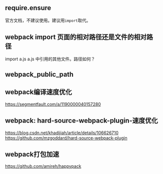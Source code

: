 ##  require.ensure

官方文档，不建议使用。建议用`import`取代。


##  webpack import 页面的相对路径还是文件的相对路径
import a.js
a.js 中引用的其他文件。路径如何？



##  __webpack_public_path__


##  webpack编译速度优化
https://segmentfault.com/a/1190000040157280


##  webpack: hard-source-webpack-plugin-速度优化
https://blog.csdn.net/khadijiah/article/details/106626710
https://github.com/mzgoddard/hard-source-webpack-plugin

##  webpack打包加速
https://github.com/amireh/happypack
